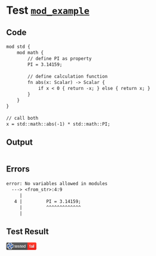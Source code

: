 # Test [`mod_example`](/doc/structure/modules.md#L11)

## Code

```µcad
mod std {
    mod math {
        // define PI as property
        PI = 3.14159;

        // define calculation function
        fn abs(x: Scalar) -> Scalar {
            if x < 0 { return -x; } else { return x; }
        }
    }
}

// call both
x = std::math::abs(-1) * std::math::PI;

```

## Output

```,plain
```

## Errors

```,plain
error: No variables allowed in modules
  ---> <from_str>:4:9
     |
   4 |         PI = 3.14159;
     |         ^^^^^^^^^^^^^
     |
```

## Test Result

![FAIL](/doc/structure/.test/mod_example.png)
